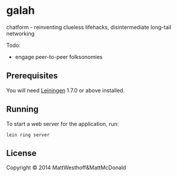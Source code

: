 galah
=====

chatform - reinventing clueless lifehacks, disintermediate long-tail networking

Todo:
- engage peer-to-peer folksonomies


## Prerequisites

You will need [Leiningen][1] 1.7.0 or above installed.

[1]: https://github.com/technomancy/leiningen

## Running

To start a web server for the application, run:

    lein ring server

## License

Copyright © 2014 MattWesthoff&MattMcDonald
